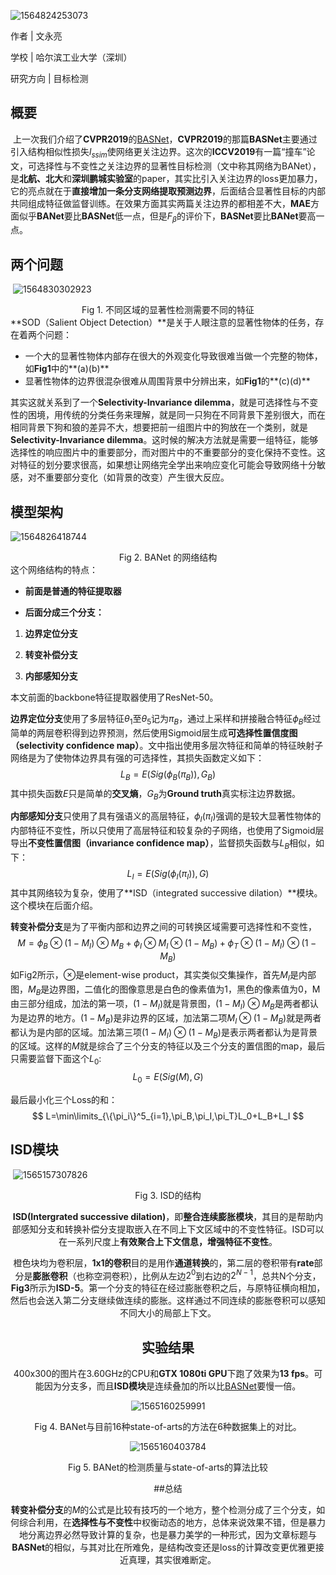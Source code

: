![1564824253073](BANet.assets/1564824253073.png)

作者 | 文永亮

学校 | 哈尔滨工业大学（深圳）

研究方向 | 目标检测



## 概要

​	上一次我们介绍了**CVPR2019**的[BASNet](https://zhuanlan.zhihu.com/p/72063513)，**CVPR2019**的那篇**BASNet**主要通过引入结构相似性损失$l_{ssim}$使网络更关注边界。这次的**ICCV2019**有一篇“撞车”论文，可选择性与不变性之关注边界的显著性目标检测（文中称其网络为BANet），是**北航、北大**和**深圳鹏城实验室**的paper，其实比引入关注边界的loss更加暴力，它的亮点就在于**直接增加一条分支网络提取预测边界**，后面结合显著性目标的内部共同组成特征做监督训练。在效果方面其实两篇关注边界的都相差不大，**MAE**方面似乎**BANet**要比**BASNet**低一点，但是$F_\beta$的评价下，**BASNet**要比**BANet**要高一点。

## 两个问题

​	![1564830302923](BANet.assets/1564830302923.png)

<center>Fig 1. 不同区域的显著性检测需要不同的特征</center>
**SOD（Salient Object Detection）**是关于人眼注意的显著性物体的任务，存在着两个问题：

- 一个大的显著性物体内部存在很大的外观变化导致很难当做一个完整的物体，如**Fig1**中的**(a)(b)**
- 显著性物体的边界很混杂很难从周围背景中分辨出来，如**Fig1**的**(c)(d)**

其实这就关系到了一个**Selectivity-Invariance dilemma**，就是可选择性与不变性的困境，用传统的分类任务来理解，就是同一只狗在不同背景下差别很大，而在相同背景下狗和狼的差异不大，想要把前一组图片中的狗放在一个类别，就是**Selectivity-Invariance dilemma**。这时候的解决方法就是需要一组特征，能够选择性的响应图片中的重要部分，而对图片中的不重要部分的变化保持不变性。这对特征的划分要求很高，如果想让网络完全学出来响应变化可能会导致网络十分敏感，对不重要部分变化（如背景的改变）产生很大反应。

## 模型架构

![1564826418744](BANet.assets/BANet_mark.png)

<center>Fig 2. BANet 的网络结构</center>
这个网络结构的特点：

- **前面是普通的特征提取器**

- **后面分成三个分支：**
1. **边界定位分支**
  
2. **转变补偿分支**
  
3. **内部感知分支**


本文前面的backbone特征提取器使用了ResNet-50。

**边界定位分支**使用了多层特征$\theta_1$至$\theta_5$记为$\pi_B$，通过上采样和拼接融合特征$\phi_B$经过简单的两层卷积得到边界预测，然后使用Sigmoid层生成**可选择性置信度图（selectivity confidence map）**。文中指出使用多层次特征和简单的特征映射子网络是为了使物体边界具有强的可选择性，其损失函数定义如下：
$$
L_B=E(Sig(\phi_B(\pi_B)),G_B)
$$
其中损失函数$E$只是简单的**交叉熵**，$G_B$为**Ground truth**真实标注边界数据。

**内部感知分支**只使用了具有强语义的高层特征，$\phi_I(\pi_I)$强调的是较大显著性物体的内部特征不变性，所以只使用了高层特征和较复杂的子网络，也使用了Sigmoid层导出**不变性置信图（invariance confidence map）**，监督损失函数与$L_B$相似，如下：
$$
L_I=E(Sig(\phi_I(\pi_I)),G)
$$
其中其网络较为复杂，使用了**ISD（integrated successive dilation）**模块。这个模块在后面介绍。

**转变补偿分支**是为了平衡内部和边界之间的可转换区域需要可选择性和不变性，
$$
M=\phi_B\otimes(1-M_I)\otimes M_B+\phi_I\otimes M_I\otimes (1-M_B)+\phi_T\otimes(1-M_I)\otimes (1-M_B)
$$
如Fig2所示，$\otimes$是element-wise product，其实类似交集操作，首先$M_I$是内部图，$M_B$是边界图，二值化的图像意思是白色的像素值为1，黑色的像素值为0，M由三部分组成，加法的第一项，$(1-M_I)$就是背景图，$(1-M_I)\otimes M_B$是两者都认为是边界的地方。$(1-M_B)$是非边界的区域，加法第二项$M_I\otimes(1-M_B)$就是两者都认为是内部的区域。加法第三项$(1-M_I)\otimes(1-M_B)$是表示两者都认为是背景的区域。这样的$M$就是综合了三个分支的特征以及三个分支的置信图的map，最后只需要监督下面这个$L_0$:
$$
L_0=E(Sig(M),G)
$$

最后最小化三个Loss的和：
$$
L=\min\limits_{\{\pi_i\}^5_{i=1},\pi_B,\pi_I,\pi_T}L_0+L_B+L_I
$$

## ISD模块

​	                       ![1565157307826](BANet.assets/1565157307826.png)

<center>Fig 3. ISD的结构

**ISD(Intergrated successive dilation)**，即**整合连续膨胀模块**，其目的是帮助内部感知分支和转换补偿分支提取嵌入在不同上下文区域中的不变性特征。ISD可以在一系列尺度上**有效聚合上下文信息，增强特征不变性**。

橙色块均为卷积层，**1x1的卷积**目的是用作**通道转换**的，第二层的卷积带有**rate**部分是**膨胀卷积**（也称空洞卷积），比例从左边$2^0$到右边的$2^{N-1}$，总共N个分支，**Fig3**所示为**ISD-5**。第一个分支的特征在经过膨胀卷积之后，与原特征横向相加，然后也会送入第二分支继续做连续的膨胀。这样通过不同连续的膨胀卷积可以感知不同大小的局部上下文。

## 实验结果

400x300的图片在3.60GHz的CPU和**GTX 1080ti GPU**下跑了效果为**13 fps**。可能因为分支多，而且**ISD模块**是连续叠加的所以比[BASNet](https://zhuanlan.zhihu.com/p/72063513)要慢一倍。

![1565160259991](BANet.assets/1565160259991.png)

<center>Fig 4. BANet与目前16种state-of-arts的方法在6种数据集上的对比。
</center>

![1565160403784](BANet.assets/1565160403784.png)

<center>Fig 5. BANet的检测质量与state-of-arts的算法比较

##总结

**转变补偿分支**的$M$的公式是比较有技巧的一个地方，整个检测分成了三个分支，如何综合利用，在**选择性与不变性**中权衡动态的地方，总体来说效果不错，但是暴力地分离边界必然导致计算的复杂，也是暴力美学的一种形式，因为文章标题与**BASNet**的相似，与其对比在所难免，是结构改变还是loss的计算改变更优雅更接近真理，其实很难断定。